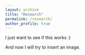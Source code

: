 ```yaml
---
layout: archive
title: "Research"
permalink: /research/
author_profile: true
---
```


I just want to see if this works :) 

And now I will try to insert an image.
